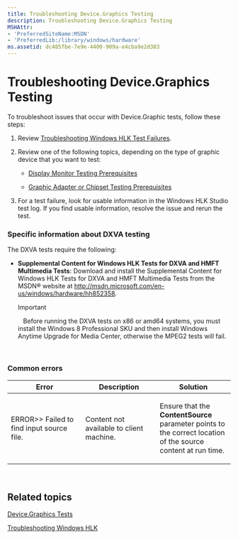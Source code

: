 ```yaml
---
title: Troubleshooting Device.Graphics Testing
description: Troubleshooting Device.Graphics Testing
MSHAttr:
- 'PreferredSiteName:MSDN'
- 'PreferredLib:/library/windows/hardware'
ms.assetid: dc485fbe-7e9e-4400-909a-e4cba9e2d383
---
```


# Troubleshooting Device.Graphics Testing


To troubleshoot issues that occur with Device.Graphic tests, follow these steps:

1.  Review [Troubleshooting Windows HLK Test Failures](..\user\troubleshooting-windows-hlk-test-failures.md).

2.  Review one of the following topics, depending on the type of graphic device that you want to test:

    -   [Display Monitor Testing Prerequisites](display-monitor-testing-prerequisites.md)

    -   [Graphic Adapter or Chipset Testing Prerequisites](graphic-adapter-or-chipset-testing-prerequisites.md)

3.  For a test failure, look for usable information in the Windows HLK Studio test log. If you find usable information, resolve the issue and rerun the test.

### <span id="Specific_information_about_DXVA_testing"></span><span id="specific_information_about_dxva_testing"></span><span id="SPECIFIC_INFORMATION_ABOUT_DXVA_TESTING"></span>Specific information about DXVA testing

The DXVA tests require the following:

-   **Supplemental Content for Windows HLK Tests for DXVA and HMFT Multimedia Tests**: Download and install the Supplemental Content for Windows HLK Tests for DXVA and HMFT Multimedia Tests from the MSDN® website at <http://msdn.microsoft.com/en-us/windows/hardware/hh852358>.

    >[!IMPORTANT]
    >  
    Before running the DXVA tests on x86 or amd64 systems, you must install the Windows 8 Professional SKU and then install Windows Anytime Upgrade for Media Center, otherwise the MPEG2 tests will fail.

     

### <span id="Common_errors"></span><span id="common_errors"></span><span id="COMMON_ERRORS"></span>Common errors

<table>
<colgroup>
<col width="33%" />
<col width="33%" />
<col width="33%" />
</colgroup>
<thead>
<tr class="header">
<th>Error</th>
<th>Description</th>
<th>Solution</th>
</tr>
</thead>
<tbody>
<tr class="odd">
<td><p>ERROR&gt;&gt; Failed to find input source file.</p></td>
<td><p>Content not available to client machine.</p></td>
<td><p>Ensure that the <strong>ContentSource</strong> parameter points to the correct location of the source content at run time.</p></td>
</tr>
</tbody>
</table>

 

## <span id="related_topics"></span>Related topics


[Device.Graphics Tests](device-graphics-tests.md)

[Troubleshooting Windows HLK](p_hlk.troubleshooting_windows_hlk)

 

 







